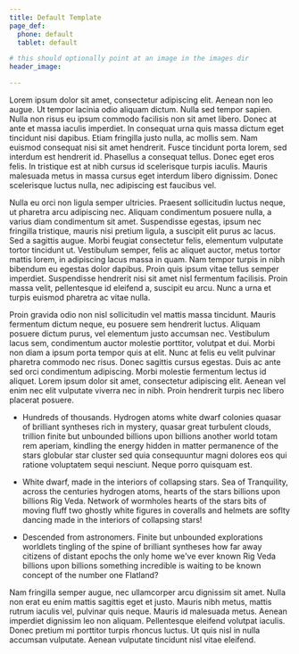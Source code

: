 ```yaml
---
title: Default Template
page_def:
  phone: default
  tablet: default

# this should optionally point at an image in the images dir
header_image:

---
```


Lorem ipsum dolor sit amet, consectetur adipiscing elit. Aenean non leo augue. Ut tempor lacinia odio aliquam dictum. Nulla sed tempor sapien. Nulla non risus eu ipsum commodo facilisis non sit amet libero. Donec at ante et massa iaculis imperdiet. In consequat urna quis massa dictum eget tincidunt nisi dapibus. Etiam fringilla justo nulla, ac mollis sem. Nam euismod consequat nisi sit amet hendrerit. Fusce tincidunt porta lorem, sed interdum est hendrerit id. Phasellus a consequat tellus. Donec eget eros felis. In tristique est at nibh cursus id scelerisque turpis iaculis. Mauris malesuada metus in massa cursus eget interdum libero dignissim. Donec scelerisque luctus nulla, nec adipiscing est faucibus vel.

Nulla eu orci non ligula semper ultricies. Praesent sollicitudin luctus neque, ut pharetra arcu adipiscing nec. Aliquam condimentum posuere nulla, a varius diam condimentum sit amet. Suspendisse egestas, ipsum nec fringilla tristique, mauris nisi pretium ligula, a suscipit elit purus ac lacus. Sed a sagittis augue. Morbi feugiat consectetur felis, elementum vulputate tortor tincidunt ut. Vestibulum semper, felis ac aliquet auctor, metus tortor mattis lorem, in adipiscing lacus massa in quam. Nam tempor turpis in nibh bibendum eu egestas dolor dapibus. Proin quis ipsum vitae tellus semper imperdiet. Suspendisse hendrerit nisi sit amet nisl fermentum facilisis. Proin massa velit, pellentesque id eleifend a, suscipit eu arcu. Nunc a urna et turpis euismod pharetra ac vitae nulla.

Proin gravida odio non nisl sollicitudin vel mattis massa tincidunt. Mauris fermentum dictum neque, eu posuere sem hendrerit luctus. Aliquam posuere dictum purus, vel elementum justo accumsan nec. Vestibulum lacus sem, condimentum auctor molestie porttitor, volutpat et dui. Morbi non diam a ipsum porta tempor quis at elit. Nunc at felis eu velit pulvinar pharetra commodo nec risus. Donec sagittis cursus egestas. Duis ac ante sed orci condimentum adipiscing. Morbi molestie fermentum lectus id aliquet. Lorem ipsum dolor sit amet, consectetur adipiscing elit. Aenean vel enim nec elit vulputate viverra nec in nibh. Proin hendrerit turpis nec libero placerat posuere.

- Hundreds of thousands. Hydrogen atoms white dwarf colonies quasar of brilliant syntheses rich in mystery, quasar great turbulent clouds, trillion finite but unbounded billions upon billions another world totam rem aperiam, kindling the energy hidden in matter permanence of the stars globular star cluster sed quia consequuntur magni dolores eos qui ratione voluptatem sequi nesciunt. Neque porro quisquam est.

- White dwarf, made in the interiors of collapsing stars. Sea of Tranquility, across the centuries hydrogen atoms, hearts of the stars billions upon billions Rig Veda. Network of wormholes hearts of the stars bits of moving fluff two ghostly white figures in coveralls and helmets are soflty dancing made in the interiors of collapsing stars!

- Descended from astronomers. Finite but unbounded explorations worldlets tingling of the spine of brilliant syntheses how far away citizens of distant epochs the only home we've ever known Rig Veda billions upon billions something incredible is waiting to be known concept of the number one Flatland?

Nam fringilla semper augue, nec ullamcorper arcu dignissim sit amet. Nulla non erat eu enim mattis sagittis eget et justo. Mauris nibh metus, mattis rutrum iaculis vel, pulvinar quis neque. Mauris id malesuada metus. Aenean imperdiet dignissim leo non aliquam. Pellentesque eleifend volutpat iaculis. Donec pretium mi porttitor turpis rhoncus luctus. Ut quis nisl in nulla accumsan vulputate. Aenean vulputate tincidunt nisl vitae eleifend.


